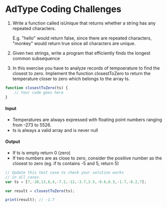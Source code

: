 # AdType Coding Challenges


1. Write a function called isUnique that returns whether a string has any repeated characters.

    E.g. "hello" would return false, since there are repeated characters, "monkey" would return true since all characters are  unique.

2. Given two strings, write a program that efficiently finds the longest common subsequence

3. In this exercise you have to analyze records of tempoerature to find the closest to zero. Implement the function closestToZero to return the temperature closer to zero which belongs to the array ts.

```javascript
function closestToZero(ts) {
    // Your code goes here
}
```

#### Input

* Temperatures are always expressed with floating point numbers ranging from -273 to 5526.
* ts is always a valid array and is never null


#### Output
* If ts is empty return 0 (zero)
* If two numbers are as close to zero, consider the positive number as the closest to zero (eg. if ts contains -5 and 5, return 5)

```javascript
// Update this test case to check your solution works 
// in all cases.
var ts = [7,-10,13,8,4,-7.2,-12,-3.7,3.5,-9.6,6.5,-1.7,-6.2,7];

var result = closestToZero(ts);

print(result); // -1.7
```
